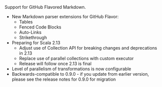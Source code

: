 
Support for GitHub Flavored Markdown.

* New Markdown parser extensions for GitHub Flavor:
    * Tables
    * Fenced Code Blocks
    * Auto-Links
    * Strikethrough
* Preparing for Scala 2.13    
    * Adjust use of Collection API for breaking changes and deprecations in 2.13
    * Replace use of parallel collections with custom executor
    * Release will follow once 2.13 is final
* Level of parallelism of transformations is now configurable
* Backwards-compatible to 0.9.0 - if you update from earlier version, please see
  the release notes for 0.9.0 for migration
